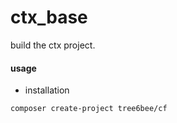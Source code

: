 # ctx_base
build the ctx project.

#### usage

* installation

```
composer create-project tree6bee/cf
```
